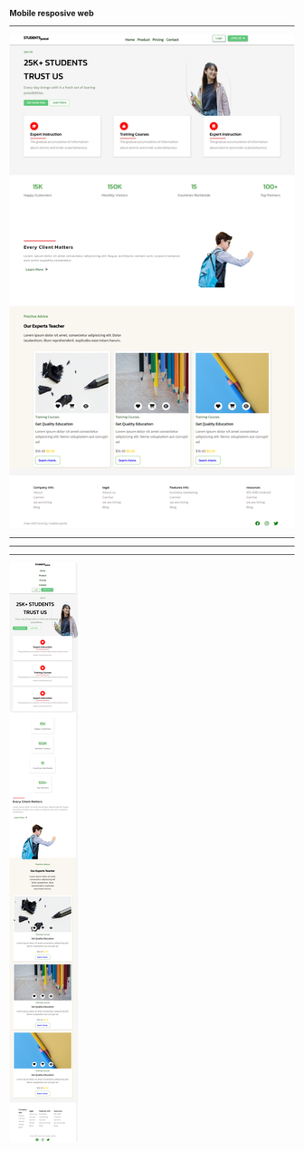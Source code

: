 **Mobile resposive web**
___

<img src="web-resp.png" alt="photo">

___

___
____

<img src="mobile-resp.png" alt="photo">